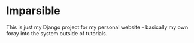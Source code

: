 # Imparsible

This is just my Django project for my personal website - basically my own foray into the system outside of tutorials.
